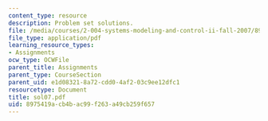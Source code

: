 ```yaml
---
content_type: resource
description: Problem set solutions.
file: /media/courses/2-004-systems-modeling-and-control-ii-fall-2007/8975419acb4bac99f263a49cb259f657_sol07.pdf
file_type: application/pdf
learning_resource_types:
- Assignments
ocw_type: OCWFile
parent_title: Assignments
parent_type: CourseSection
parent_uid: e1d08321-8a72-cdd0-4af2-03c9ee12dfc1
resourcetype: Document
title: sol07.pdf
uid: 8975419a-cb4b-ac99-f263-a49cb259f657
---
```

